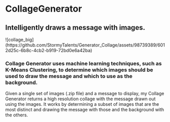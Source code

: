 # CollageGenerator
<h2>Intelligently draws a message with images.</h2>
![collage_big](https://github.com/StormyTalents/Generator_Collage/assets/98739389/6012d25c-6b8c-4cb2-b919-72bd0e6a42ba)

<h3>Collage Generator uses machine learning techniques, such as K-Means Clustering, to determine which images should be used to draw the message and which to use as the background.</h3>

<p>Given a single set of images (.zip file) and a message to display, my Collage Generator returns a high resolution collage with the message drawn out using the images. It works by determining a subset of images that are the most distinct and drawing the message with those and the background with the others.</p>
